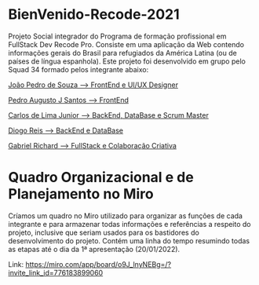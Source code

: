 # BienVenido-Recode-2021

Projeto Social integrador do Programa de formação profissional em FullStack Dev Recode Pro.
Consiste em uma aplicação da Web contendo informações gerais do Brasil para refugiados da América Latina (ou de países de língua espanhola).
Este projeto foi desenvolvido em grupo pelo Squad 34 formado pelos integrante abaixo:

<p><a href="https://github.com/Pedrogsouza" target="_blank">João Pedro de Souza --> FrontEnd e UI/UX Designer</a></p>
<p><a href="https://github.com/P728" target="_blank">Pedro Augusto J Santos --> FrontEnd</a></p>
<p><a href="https://github.com/CJBiohacker" target="_blank">Carlos de Lima Junior --> BackEnd, DataBase e Scrum Master</a></p>
<p><a href="https://github.com/DiogaoRecode" target="_blank">Diogo Reis --> BackEnd e DataBase</a></p>
<p><a href="https://github.com/Gabriel-Richard" target="_blank">Gabriel Richard --> FullStack e Colaboração Criativa</a></p>

# Quadro Organizacional e de Planejamento no Miro

Críamos um quadro no Miro utilizado para organizar as funções de cada integrante e para armazenar todas informações e referências a respeito do projeto, inclusive que seriam usados para os bastidores do desenvolvimento do projeto. Contém uma linha do tempo resumindo todas as etapas até o dia da 1ª apresentação (20/01/2022).

Link: https://miro.com/app/board/o9J_lnyNEBg=/?invite_link_id=776183899060
